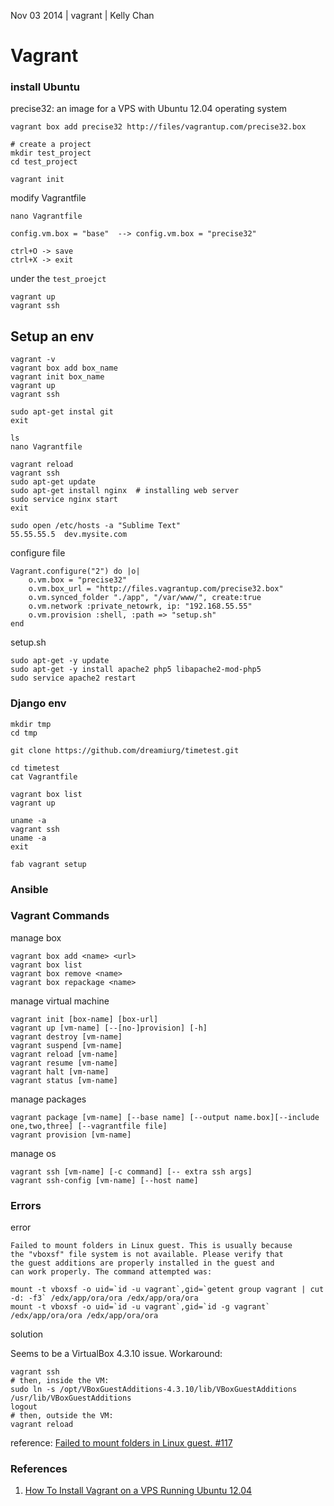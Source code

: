 Nov 03 2014 | vagrant | Kelly Chan
# Vagrant

### install Ubuntu

precise32: an image for a VPS with Ubuntu 12.04 operating system

    vagrant box add precise32 http://files/vagrantup.com/precise32.box
    
    # create a project
    mkdir test_project
    cd test_project
    
    vagrant init
    
modify Vagrantfile

    nano Vagrantfile
    
    config.vm.box = "base"  --> config.vm.box = "precise32"
    
    ctrl+O -> save
    ctrl+X -> exit

under the `test_proejct`

    vagrant up
    vagrant ssh


## Setup an env

    vagrant -v 
    vagrant box add box_name
    vagrant init box_name
    vagrant up
    vagrant ssh
    
    sudo apt-get instal git
    exit

    ls
    nano Vagrantfile
    
    vagrant reload
    vagrant ssh
    sudo apt-get update
    sudo apt-get install nginx  # installing web server
    sudo service nginx start
    exit
    
    sudo open /etc/hosts -a "Sublime Text"
    55.55.55.5  dev.mysite.com
    
configure file

    Vagrant.configure("2") do |o|
        o.vm.box = "precise32"
        o.vm.box_url = "http://files.vagrantup.com/precise32.box"
        o.vm.synced_folder "./app", "/var/www/", create:true
        o.vm.network :private_netowrk, ip: "192.168.55.55"
        o.vm.provision :shell, :path => "setup.sh"
    end
    
setup.sh

    sudo apt-get -y update
    sudo apt-get -y install apache2 php5 libapache2-mod-php5
    sudo service apache2 restart


### Django env

    mkdir tmp
    cd tmp
    
    git clone https://github.com/dreamiurg/timetest.git
    
    cd timetest
    cat Vagrantfile
    
    vagrant box list
    vagrant up
    
    uname -a
    vagrant ssh
    uname -a 
    exit
    
    fab vagrant setup
    

### Ansible

### Vagrant Commands

manage box

    vagrant box add <name> <url>
    vagrant box list
    vagrant box remove <name>
    vagrant box repackage <name>

manage virtual machine

    vagrant init [box-name] [box-url]
    vagrant up [vm-name] [--[no-]provision] [-h]
    vagrant destroy [vm-name]
    vagrant suspend [vm-name]
    vagrant reload [vm-name]
    vagrant resume [vm-name]
    vagrant halt [vm-name]
    vagrant status [vm-name]

manage packages

    vagrant package [vm-name] [--base name] [--output name.box][--include one,two,three] [--vagrantfile file]
    vagrant provision [vm-name]

manage os

    vagrant ssh [vm-name] [-c command] [-- extra ssh args]
    vagrant ssh-config [vm-name] [--host name]
    
### Errors

error

    Failed to mount folders in Linux guest. This is usually because
    the "vboxsf" file system is not available. Please verify that
    the guest additions are properly installed in the guest and
    can work properly. The command attempted was:

    mount -t vboxsf -o uid=`id -u vagrant`,gid=`getent group vagrant | cut -d: -f3` /edx/app/ora/ora /edx/app/ora/ora
    mount -t vboxsf -o uid=`id -u vagrant`,gid=`id -g vagrant` /edx/app/ora/ora /edx/app/ora/ora

solution

Seems to be a VirtualBox 4.3.10 issue. Workaround:

    vagrant ssh
    # then, inside the VM:
    sudo ln -s /opt/VBoxGuestAdditions-4.3.10/lib/VBoxGuestAdditions /usr/lib/VBoxGuestAdditions
    logout
    # then, outside the VM:
    vagrant reload

reference: [Failed to mount folders in Linux guest. #117](https://github.com/dotless-de/vagrant-vbguest/issues/117)

### References
1. [How To Install Vagrant on a VPS Running Ubuntu 12.04](https://www.digitalocean.com/community/tutorials/how-to-install-vagrant-on-a-vps-running-ubuntu-12-04)
